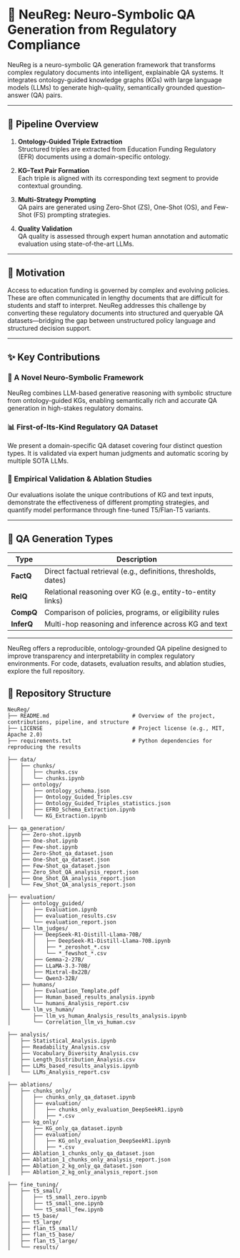 # 🧠 NeuReg: Neuro-Symbolic QA Generation from Regulatory Compliance

NeuReg is a neuro-symbolic QA generation framework that transforms complex regulatory documents into intelligent, explainable QA systems. It integrates ontology-guided knowledge graphs (KGs) with large language models (LLMs) to generate high-quality, semantically grounded question–answer (QA) pairs.

---

## 🔄 Pipeline Overview

1. **Ontology-Guided Triple Extraction**  
   Structured triples are extracted from Education Funding Regulatory (EFR) documents using a domain-specific ontology.

2. **KG–Text Pair Formation**  
   Each triple is aligned with its corresponding text segment to provide contextual grounding.

3. **Multi-Strategy Prompting**  
   QA pairs are generated using Zero-Shot (ZS), One-Shot (OS), and Few-Shot (FS) prompting strategies.

4. **Quality Validation**  
   QA quality is assessed through expert human annotation and automatic evaluation using state-of-the-art LLMs.

---

## 🚀 Motivation

Access to education funding is governed by complex and evolving policies. These are often communicated in lengthy documents that are difficult for students and staff to interpret. NeuReg addresses this challenge by converting these regulatory documents into structured and queryable QA datasets—bridging the gap between unstructured policy language and structured decision support.

---

## ✨ Key Contributions

### 🧠 A Novel Neuro-Symbolic Framework

NeuReg combines LLM-based generative reasoning with symbolic structure from ontology-guided KGs, enabling semantically rich and accurate QA generation in high-stakes regulatory domains.

### 📊 First-of-Its-Kind Regulatory QA Dataset

We present a domain-specific QA dataset covering four distinct question types. It is validated via expert human judgments and automatic scoring by multiple SOTA LLMs.

### 🔬 Empirical Validation & Ablation Studies

Our evaluations isolate the unique contributions of KG and text inputs, demonstrate the effectiveness of different prompting strategies, and quantify model performance through fine-tuned T5/Flan-T5 variants.

---

## 🎯 QA Generation Types

| Type      | Description |
|-----------|-------------|
| **FactQ**   | Direct factual retrieval (e.g., definitions, thresholds, dates) |
| **RelQ**    | Relational reasoning over KG (e.g., entity-to-entity links) |
| **CompQ**   | Comparison of policies, programs, or eligibility rules |
| **InferQ**  | Multi-hop reasoning and inference across KG and text |

---

NeuReg offers a reproducible, ontology-grounded QA pipeline designed to improve transparency and interpretability in complex regulatory environments. For code, datasets, evaluation results, and ablation studies, explore the full repository.

## 📂 Repository Structure

```text
NeuReg/
├── README.md                          # Overview of the project, contributions, pipeline, and structure
├── LICENSE                            # Project license (e.g., MIT, Apache 2.0)
├── requirements.txt                   # Python dependencies for reproducing the results

├── data/
│   ├── chunks/
│   │   ├── chunks.csv
│   │   └── chunks.ipynb
│   ├── ontology/
│   │   ├── ontology_schema.json
│   │   ├── Ontology_Guided_Triples.csv
│   │   ├── Ontology_Guided_Triples_statistics.json
│   │   ├── EFRO_Schema_Extraction.ipynb
│   │   └── KG_Extraction.ipynb

├── qa_generation/
│   ├── Zero-shot.ipynb
│   ├── One-shot.ipynb
│   ├── Few-shot.ipynb
│   ├── Zero-Shot_qa_dataset.json
│   ├── One-Shot_qa_dataset.json
│   ├── Few-Shot_qa_dataset.json
│   ├── Zero_Shot_QA_analysis_report.json
│   ├── One_Shot_QA_analysis_report.json
│   └── Few_Shot_QA_analysis_report.json

├── evaluation/
│   ├── ontology_guided/
│   │   ├── Evaluation.ipynb
│   │   ├── evaluation_results.csv
│   │   └── evaluation_report.json
│   ├── llm_judges/
│   │   ├── DeepSeek-R1-Distill-Llama-70B/
│   │   │   ├── DeepSeek-R1-Distill-Llama-70B.ipynb
│   │   │   ├── *_zeroshot_*.csv
│   │   │   └── *_fewshot_*.csv
│   │   ├── Gemma-2-27B/
│   │   ├── LLaMA-3.3-70B/
│   │   ├── Mixtral-8x22B/
│   │   └── Qwen3-32B/
│   ├── humans/
│   │   ├── Evaluation_Template.pdf
│   │   ├── Human_based_results_analysis.ipynb
│   │   └── humans_Analysis_report.csv
│   └── llm_vs_human/
│       ├── llm_vs_human_Analysis_results_analysis.ipynb
│       └── Correlation_llm_vs_human.csv

├── analysis/
│   ├── Statistical_Analysis.ipynb
│   ├── Readability_Analysis.csv
│   ├── Vocabulary_Diversity_Analysis.csv
│   ├── Length_Distribution_Analysis.csv
│   ├── LLMs_based_results_analysis.ipynb
│   └── LLMs_Analysis_report.csv

├── ablations/
│   ├── chunks_only/
│   │   ├── chunks_only_qa_dataset.ipynb
│   │   ├── evaluation/
│   │   │   ├── chunks_only_evaluation_DeepSeekR1.ipynb
│   │   │   ├── *.csv
│   ├── kg_only/
│   │   ├── KG_only_qa_dataset.ipynb
│   │   ├── evaluation/
│   │   │   ├── KG_only_evaluation_DeepSeekR1.ipynb
│   │   │   ├── *.csv
│   ├── Ablation_1_chunks_only_qa_dataset.json
│   ├── Ablation_1_chunks_only_analysis_report.json
│   ├── Ablation_2_kg_only_qa_dataset.json
│   ├── Ablation_2_kg_only_analysis_report.json

├── fine_tuning/
│   ├── t5_small/
│   │   ├── t5_small_zero.ipynb
│   │   ├── t5_small_one.ipynb
│   │   └── t5_small_few.ipynb
│   ├── t5_base/
│   ├── t5_large/
│   ├── flan_t5_small/
│   ├── flan_t5_base/
│   ├── flan_t5_large/
│   └── results/
```

